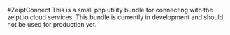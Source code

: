 #ZeiptConnect
This is a small php utility bundle for connecting with the zeipt.io cloud services.
This bundle is currently in development and should not be used for production yet.

